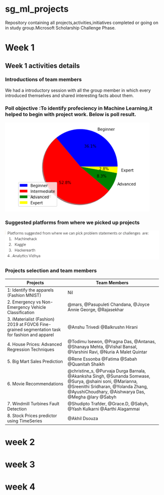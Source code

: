 # sg_ml_projects
Repository containing all projects,activities,initiatives completed or going on in study group.Microsoft Scholarship Challenge Phase.

# Week 1 

## Week 1 activities details

### Introductions of team members
We had a introductory session with all the group member in which every introduced themselves and shared interesting facts about them.

### Poll objective :To identify profeciency in Machine Learning,it helped to begin with project work. Below is poll result.
![alt text](https://github.com/AnshuTrivedi/sg_ml_projects/blob/master/assets/pie_chart.png)

### Suggested platforms from where we picked up projects
![alt text](https://github.com/AnshuTrivedi/sg_ml_projects/blob/master/assets/platform_poll.PNG)

### Projects selection and team members
|Projects       |        Team Members           |
|---------------|-------------------------------|
|1: Identify the apparels (Fashion MNIST) | Nil |
|2. Emergency vs Non-Emergency Vehicle Classification| @mars, @Pasupuleti Chandana, @Joyce Annie George, @Rajasekhar|
|3. iMaterialist (Fashion) 2019 at FGVC6 Fine-grained segmentation task for fashion and apparel | @Anshu Trivedi @Balkrushn Hirani|
|4. House Prices: Advanced Regression Techniques| @Todimu Isewon, @Pragna Das, @Antanas, @Shanaya Mehta, @Vishal Bansal, @Varshini Ravi, @Nuria A Malet Quintar|
|5. Big Mart Sales Prediction| @Rene Essonba @Fatima @Sabah @Quanitah Shaikh|
|6. Movie Recommendations|  @christine_s, @Purvaja Durga Barnala, @Akanksha Singh, @Sunanda Somwase, @Surya, @shaini soni, @Marianna, @Sreenithi Sridharan, @Yolanda Zhang,                                  @AyushiChoudhary, @Aishwarya Das, @Megha @lary @Sabyh|
|7. Windmill Turbines Fault Detection| @Shudipto Trafder, @Grace.D, @Sabyh, @Yash Kulkarni @Aarthi Alagammai|
|8. Stock Prices predictor using TimeSeries|@Akhil Dsouza|

# week 2


# week 3

# week 4


